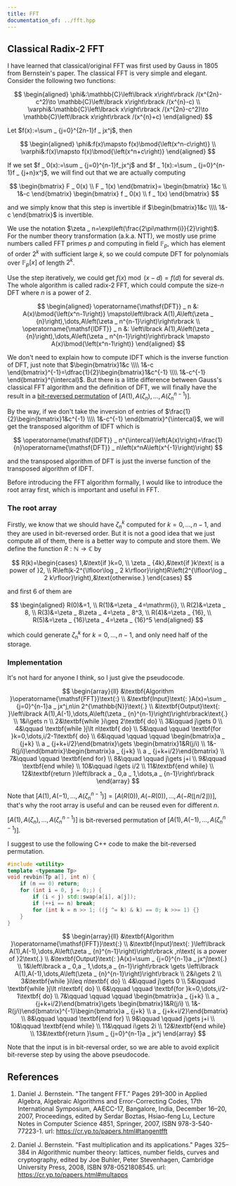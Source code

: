 ```yaml
---
title: FFT
documentation_of: ../fft.hpp
---
```


## Classical Radix-2 FFT

I have learned that classical/original FFT was first used by Gauss in 1805 from Bernstein's paper. The classical FFT is very simple and elegant. Consider the following two functions:

$$
\begin{aligned}
\phi&:\mathbb{C}\left\lbrack x\right\rbrack /(x^{2n}-c^2)\to \mathbb{C}\left\lbrack x\right\rbrack /(x^{n}-c) \\ \varphi&:\mathbb{C}\left\lbrack x\right\rbrack /(x^{2n}-c^2)\to \mathbb{C}\left\lbrack x\right\rbrack /(x^{n}+c)
\end{aligned}
$$

Let $f(x):=\sum _ {j=0}^{2n-1}f _ jx^j$, then

$$
\begin{aligned}
\phi&:f(x)\mapsto f(x)\bmod{\left(x^n-c\right)} \\
\varphi&:f(x)\mapsto f(x)\bmod{\left(x^n+c\right)}
\end{aligned}
$$

If we set $f _ 0(x):=\sum _ {j=0}^{n-1}f_jx^j$ and $f _ 1(x):=\sum _ {j=0}^{n-1}f _ {j+n}x^j$, we will find out that we are actually computing

$$
\begin{bmatrix}
F _ 0(x) \\
F _ 1(x)
\end{bmatrix}=
\begin{bmatrix}
1&c \\
1&-c
\end{bmatrix}
\begin{bmatrix}
f _ 0(x) \\
f _ 1(x)
\end{bmatrix}
$$

and we simply know that this step is invertible if $\begin{bmatrix}1&c \\\\ 1&-c \end{bmatrix}$ is invertible.

We use the notation $\zeta _ n=\exp\left(\frac{2\pi\mathrm{i}}{2}\right)$. For the number theory transformation (a.k.a. NTT), we mostly use prime numbers called FFT primes $p$ and computing in field $\mathbb{F} _ p$, which has element of order $2^k$ with sufficient large $k$, so we could compute DFT for polynomials over $\mathbb{F} _ p\left\lbrack x\right\rbrack$ of length $2^k$.

Use the step iteratively, we could get $f(x)\bmod{\left(x-d\right)}=f(d)$ for several $d$s. The whole algorithm is called radix-2 FFT, which could compute the size-$n$ DFT where $n$ is a power of $2$.

$$
\begin{aligned}
\operatorname{\mathsf{DFT}} _ n &: A(x)\bmod{\left(x^n-1\right)} \mapsto\left\lbrack A(1),A\left(\zeta _ {n}\right),\dots,A\left(\zeta _ n^{n-1}\right)\right\rbrack \\
\operatorname{\mathsf{IDFT}} _ n &: \left\lbrack A(1),A\left(\zeta _ {n}\right),\dots,A\left(\zeta _ n^{n-1}\right)\right\rbrack \mapsto A(x)\bmod{\left(x^n-1\right)}
\end{aligned}
$$

We don't need to explain how to compute IDFT which is the inverse function of DFT, just note that $\begin{bmatrix}1&c \\\\ 1&-c \end{bmatrix}^{-1}=\dfrac{1}{2}\begin{bmatrix}1&c^{-1} \\\\ 1&-c^{-1} \end{bmatrix}^{\intercal}$. But there is a little difference between Gauss's classical FFT algorithm and the definition of DFT, we will finally have the result in a [bit-reversed permutation](https://en.wikipedia.org/wiki/Bit-reversal_permutation) of $\left\lbrack A(1),A\left(\zeta _ {n}\right),\dots,A\left(\zeta _ n^{n-1}\right)\right\rbrack$.

By the way, if we don't take the inversion of entries of $\frac{1}{2}\begin{bmatrix}1&c^{-1} \\\\ 1&-c^{-1} \end{bmatrix}^{\intercal}$, we will get the transposed algorithm of IDFT which is

$$
\operatorname{\mathsf{IDFT}} _ n^{\intercal}\left(A(x)\right)=\frac{1}{n}\operatorname{\mathsf{DFT}} _ n\left(x^nA\left(x^{-1}\right)\right)
$$

and the transposed algorithm of DFT is just the inverse function of the transposed algorithm of IDFT.

Before introducing the FFT algorithm formally, I would like to introduce the root array first, which is important and useful in FFT.

### The root array

Firstly, we know that we should have $\zeta _ n^k$ computed for $k=0,\dots,n-1$, and they are used in bit-reversed order. But it is not a good idea that we just compute all of them, there is a better way to compute and store them. We define the function $R:\mathbb{N}\to\mathbb{C}$ by

$$
R(k)=\begin{cases}
1,&\text{if }k=0, \\
\zeta _ {4k},&\text{if }k\text{ is a power of }2, \\
R\left(k-2^{\lfloor\log _ 2 k\rfloor}\right)R\left(2^{\lfloor\log _ 2 k\rfloor}\right),&\text{otherwise.}
\end{cases}
$$

and first $6$ of them are

$$
\begin{aligned}
R(0)&=1, \\
R(1)&=\zeta _ 4=\mathrm{i}, \\
R(2)&=\zeta _ 8, \\
R(3)&=\zeta _ 8\zeta _ 4=\zeta _ 8^3, \\
R(4)&=\zeta _ {16}, \\
R(5)&=\zeta _ {16}\zeta _ 4=\zeta _ {16}^5
\end{aligned}
$$

which could generate $\zeta _ n^k$ for $k=0,\dots,n-1$, and only need half of the storage.

### Implementation

It's not hard for anyone I think, so I just give the pseudocode.

$$
\begin{array}{ll}
&\textbf{Algorithm }\operatorname{\mathsf{FFT}}\text{:} \\
&\textbf{Input}\text{: }A(x)=\sum _ {j=0}^{n-1}a _ jx^j,n\in 2^{\mathbb{N}}\text{.} \\
&\textbf{Output}\text{: }\left\lbrack A(1),A(-1),\dots,A\left(\zeta _ {n}^{n-1}\right)\right\rbrack\text{.} \\
1&i\gets n \\
2&\textbf{while }i\geq 2\textbf{ do} \\
3&\qquad j\gets 0 \\
4&\qquad \textbf{while }j\lt n\textbf{ do} \\
5&\qquad \qquad \textbf{for }k=0,\dots,i/2-1\textbf{ do} \\
6&\qquad \qquad \qquad \begin{bmatrix}a _ {j+k} \\ a _ {j+k+i/2}\end{bmatrix}\gets \begin{bmatrix}1&R(j/i) \\ 1&-R(j/i)\end{bmatrix}\begin{bmatrix}a _ {j+k} \\ a _ {j+k+i/2}\end{bmatrix} \\
7&\qquad \qquad \textbf{end for} \\
8&\qquad \qquad j\gets j+i \\
9&\qquad \textbf{end while} \\
10&\qquad i\gets i/2 \\
11&\textbf{end while} \\
12&\textbf{return }\left\lbrack a _ 0,a _ 1,\dots,a _ {n-1}\right\rbrack
\end{array}
$$

Note that $\left\lbrack A(1),A(-1),\dots,A\left(\zeta _ {n}^{n-1}\right)\right\rbrack =\left\lbrack A\left(R(0)\right),A\left(-R(0)\right),\dots,A\left(-R(\left\lfloor n/2\right\rfloor)\right)\right\rbrack$, that's why the root array is useful and can be reused even for different $n$.

$\left\lbrack A(1),A\left(\zeta _ {n}\right),\dots,A\left(\zeta _ n^{n-1}\right)\right\rbrack$ is bit-reversed permutation of $\left\lbrack A(1),A(-1),\dots,A\left(\zeta _ {n}^{n-1}\right)\right\rbrack$.

I suggest to use the following C++ code to make the bit-reversed permutation.

```c++
#include <utility>
template <typename Tp>
void revbin(Tp a[], int n) {
    if (n == 0) return;
    for (int i = 0, j = 0;;) {
        if (i < j) std::swap(a[i], a[j]);
        if (++i == n) break;
        for (int k = n >> 1; ((j ^= k) & k) == 0; k >>= 1) {}
    }
}
```

$$
\begin{array}{ll}
&\textbf{Algorithm }\operatorname{\mathsf{IFFT}}\text{:} \\
&\textbf{Input}\text{: }\left\lbrack A(1),A(-1),\dots,A\left(\zeta _ {n}^{n-1}\right)\right\rbrack ,n\text{ is a power of }2\text{.} \\
&\textbf{Output}\text{: }A(x)=\sum _ {j=0}^{n-1}a _ jx^j\text{.} \\
1&\left\lbrack a _ 0,a _ 1,\dots,a _ {n-1}\right\rbrack \gets \left\lbrack A(1),A(-1),\dots,A\left(\zeta _ {n}^{n-1}\right)\right\rbrack \\
2&i\gets 2 \\
3&\textbf{while }i\leq n\textbf{ do} \\
4&\qquad j\gets 0 \\
5&\qquad \textbf{while }j\lt n\textbf{ do} \\
6&\qquad \qquad \textbf{for }k=0,\dots,i/2-1\textbf{ do} \\
7&\qquad \qquad \qquad \begin{bmatrix}a _ {j+k} \\ a _ {j+k+i/2}\end{bmatrix}\gets \begin{bmatrix}1&R(j/i) \\ 1&-R(j/i)\end{bmatrix}^{-1}\begin{bmatrix}a _ {j+k} \\ a _ {j+k+i/2}\end{bmatrix} \\
8&\qquad \qquad \textbf{end for} \\
9&\qquad \qquad j\gets j+i \\
10&\qquad \textbf{end while} \\
11&\qquad i\gets 2i \\
12&\textbf{end while} \\
13&\textbf{return }\sum _ {j=0}^{n-1}a _ jx^j
\end{array}
$$

Note that the input is in bit-reversal order, so we are able to avoid explicit bit-reverse step by using the above pseudocode.

## References

1. Daniel J. Bernstein. "The tangent FFT." Pages 291–300 in Applied Algebra, Algebraic Algorithms and Error-Correcting Codes, 17th International Symposium, AAECC-17, Bangalore, India, December 16–20, 2007, Proceedings, edited by Serdar Boztas, Hsiao-feng Lu, Lecture Notes in Computer Science 4851, Springer, 2007, ISBN 978-3-540-77223-1. url: <https://cr.yp.to/papers.html#tangentfft>

1. Daniel J. Bernstein. "Fast multiplication and its applications." Pages 325–384 in Algorithmic number theory: lattices, number fields, curves and cryptography, edited by Joe Buhler, Peter Stevenhagen, Cambridge University Press, 2008, ISBN 978-0521808545. url: <https://cr.yp.to/papers.html#multapps>
